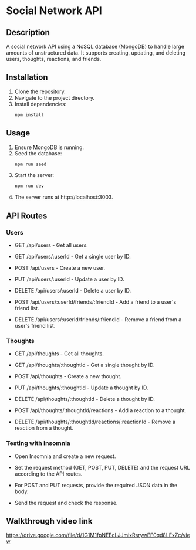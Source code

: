 # Social Network API

## Description

A social network API using a NoSQL database (MongoDB) to handle large amounts of unstructured data. It supports creating, updating, and deleting users, thoughts, reactions, and friends.

## Installation

1. Clone the repository.
2. Navigate to the project directory.
3. Install dependencies:
   ```bash
   npm install

## Usage

1. Ensure MongoDB is running.
2. Seed the database:
    ```bash
    npm run seed

3. Start the server:
    ```bash
    npm run dev

4. The server runs at http://localhost:3003.

## API Routes

### Users

- GET /api/users - Get all users.

- GET /api/users/:userId - Get a single user by ID.
- POST /api/users - Create a new user.
- PUT /api/users/:userId - Update a user by ID.
- DELETE /api/users/:userId - Delete a user by ID.
- POST /api/users/:userId/friends/:friendId - Add a friend to a user's friend list.
- DELETE /api/users/:userId/friends/:friendId - Remove a friend from a user's friend list.

### Thoughts

- GET /api/thoughts - Get all thoughts.

- GET /api/thoughts/:thoughtId - Get a single thought by ID.
- POST /api/thoughts - Create a new thought.
- PUT /api/thoughts/:thoughtId - Update a thought by ID.
- DELETE /api/thoughts/:thoughtId - Delete a thought by ID.
- POST /api/thoughts/:thoughtId/reactions - Add a reaction to a thought.
- DELETE /api/thoughts/:thoughtId/reactions/:reactionId - Remove a reaction from a thought.

### Testing with Insomnia

- Open Insomnia and create a new request.

- Set the request method (GET, POST, PUT, DELETE) and the request URL according to the API routes.

- For POST and PUT requests, provide the required JSON data in the body.

- Send the request and check the response.

## Walkthrough video link

https://drive.google.com/file/d/1G1M1fpNEEcLJJmixRsrywEF0qd8LExZc/view